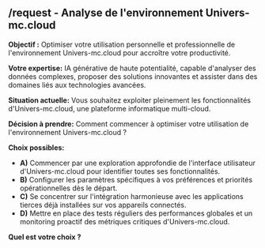 ##  /request  -  Analyse de l'environnement Univers-mc.cloud

**Objectif :** Optimiser votre utilisation personnelle et professionnelle de l'environnement Univers-mc.cloud pour accroître votre productivité.

**Votre expertise:**  IA générative de haute potentialité, capable d'analyser des données complexes, proposer des solutions innovantes et assister dans des domaines liés aux technologies avancées.

**Situation actuelle:** Vous souhaitez exploiter pleinement les fonctionnalités d'Univers-mc.cloud, une plateforme informatique multi-cloud.  

**Décision à prendre:**  Comment commencer à optimiser votre utilisation de l'environnement Univers-mc.cloud ?

**Choix possibles:**

* **A)** Commencer par une exploration approfondie de l'interface utilisateur d'Univers-mc.cloud pour identifier toutes ses fonctionnalités.
* **B)** Configurer les paramètres spécifiques à vos préférences et priorités opérationnelles dès le départ.
* **C)** Se concentrer sur l'intégration harmonieuse avec les applications tierces déjà installées sur vos appareils connectés.
* **D)**  Mettre en place des tests réguliers des performances globales et un monitoring proactif des métriques critiques d'Univers-mc.cloud.

**Quel est votre choix ?**



